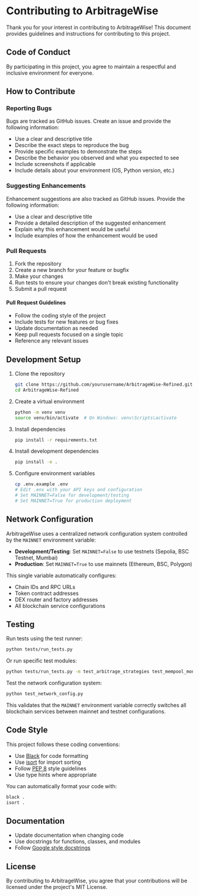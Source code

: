 # Contributing to ArbitrageWise

Thank you for your interest in contributing to ArbitrageWise! This document provides guidelines and instructions for contributing to this project.

## Code of Conduct

By participating in this project, you agree to maintain a respectful and inclusive environment for everyone.

## How to Contribute

### Reporting Bugs

Bugs are tracked as GitHub issues. Create an issue and provide the following information:

- Use a clear and descriptive title
- Describe the exact steps to reproduce the bug
- Provide specific examples to demonstrate the steps
- Describe the behavior you observed and what you expected to see
- Include screenshots if applicable
- Include details about your environment (OS, Python version, etc.)

### Suggesting Enhancements

Enhancement suggestions are also tracked as GitHub issues. Provide the following information:

- Use a clear and descriptive title
- Provide a detailed description of the suggested enhancement
- Explain why this enhancement would be useful
- Include examples of how the enhancement would be used

### Pull Requests

1. Fork the repository
2. Create a new branch for your feature or bugfix
3. Make your changes
4. Run tests to ensure your changes don't break existing functionality
5. Submit a pull request

#### Pull Request Guidelines

- Follow the coding style of the project
- Include tests for new features or bug fixes
- Update documentation as needed
- Keep pull requests focused on a single topic
- Reference any relevant issues

## Development Setup

1. Clone the repository
   ```bash
   git clone https://github.com/yourusername/ArbitrageWise-Refined.git
   cd ArbitrageWise-Refined
   ```

2. Create a virtual environment
   ```bash
   python -m venv venv
   source venv/bin/activate  # On Windows: venv\Scripts\activate
   ```

3. Install dependencies
   ```bash
   pip install -r requirements.txt
   ```

4. Install development dependencies
   ```bash
   pip install -e .
   ```

5. Configure environment variables
   ```bash
   cp .env.example .env
   # Edit .env with your API keys and configuration
   # Set MAINNET=False for development/testing
   # Set MAINNET=True for production deployment
   ```

## Network Configuration

ArbitrageWise uses a centralized network configuration system controlled by the `MAINNET` environment variable:

- **Development/Testing**: Set `MAINNET=False` to use testnets (Sepolia, BSC Testnet, Mumbai)
- **Production**: Set `MAINNET=True` to use mainnets (Ethereum, BSC, Polygon)

This single variable automatically configures:
- Chain IDs and RPC URLs
- Token contract addresses  
- DEX router and factory addresses
- All blockchain service configurations

## Testing

Run tests using the test runner:

```bash
python tests/run_tests.py
```

Or run specific test modules:

```bash
python tests/run_tests.py -m test_arbitrage_strategies test_mempool_monitor
```

Test the network configuration system:

```bash
python test_network_config.py
```

This validates that the `MAINNET` environment variable correctly switches all blockchain services between mainnet and testnet configurations.

## Code Style

This project follows these coding conventions:

- Use [Black](https://github.com/psf/black) for code formatting
- Use [isort](https://github.com/PyCQA/isort) for import sorting
- Follow [PEP 8](https://www.python.org/dev/peps/pep-0008/) style guidelines
- Use type hints where appropriate

You can automatically format your code with:

```bash
black .
isort .
```

## Documentation

- Update documentation when changing code
- Use docstrings for functions, classes, and modules
- Follow [Google style docstrings](https://sphinxcontrib-napoleon.readthedocs.io/en/latest/example_google.html)

## License

By contributing to ArbitrageWise, you agree that your contributions will be licensed under the project's MIT License.